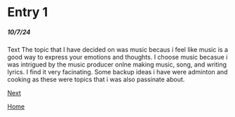 # Entry 1
##### 10/7/24

Text The topic that I have decided on was music becaus i feel like music is a good way to express your emotions and thoughts. I choose music becasue i was intrigued by the music producer onlne making music, song, and writing lyrics. I find it very facinating. Some backup ideas i have were adminton and cooking as these were topics that i was also passinate about.

[Next](entry02.md)

[Home](../README.md)
